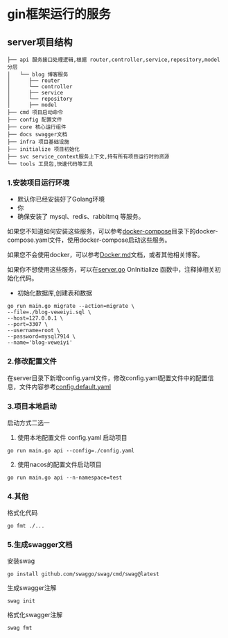 # gin框架运行的服务


## server项目结构

```shell
├── api 服务接口处理逻辑,根据 router,controller,service,repository,model 分层
│   └── blog 博客服务
│      ├── router
│      └── controller
│      ├── service
│      └── repository
│      ├── model
├── cmd 项目启动命令
├── config 配置文件
├── core 核心运行组件
├── docs swagger文档
├── infra 项目基础设施
├── initialize 项目初始化
├── svc service_context服务上下文,持有所有项目运行时的资源
└── tools 工具包,快速代码等工具
```

### 1.安装项目运行环境
- 默认你已经安装好了Golang环境
- 你
- 确保安装了 mysql、redis、rabbitmq 等服务。

如果您不知道如何安装这些服务，可以参考[docker-compose](../deploy/docker-compose)目录下的docker-compose.yaml文件，使用docker-compose启动这些服务。

如果您不会使用docker，可以参考[Docker.md](../deploy/docker-compose/Docker.md)文档，或者其他相关博客。

如果你不想使用这些服务，可以在[server.go](server/cmd/server.go) OnInitialize 函数中，注释掉相关初始化代码。

- 初始化数据库,创建表和数据
```shell
go run main.go migrate --action=migrate \
--file=./blog-veweiyi.sql \
--host=127.0.0.1 \
--port=3307 \
--username=root \
--password=mysql7914 \
--name='blog-veweiyi'  
```

### 2.修改配置文件
在server目录下新增config.yaml文件，修改config.yaml配置文件中的配置信息，文件内容参考[config.default.yaml](server/config.default.yaml)


### 3.项目本地启动
启动方式二选一

1. 使用本地配置文件 config.yaml 启动项目
```shell
go run main.go api --config=./config.yaml 
```

2. 使用nacos的配置文件启动项目
```shell
go run main.go api --n-namespace=test
```

### 4.其他

格式化代码
```shell
go fmt ./...
```

### 5.生成swagger文档
安装swag
```shell
go install github.com/swaggo/swag/cmd/swag@latest
```

生成swagger注解
```shell
swag init
```

格式化swagger注解

```shell
swag fmt
```
